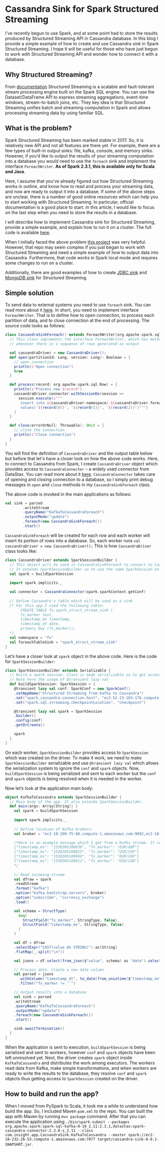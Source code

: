 # Cassandra Sink for Spark Structured Streaming

I've recently begun to use Spark, and at some point had to store the results produced by Structured Streaming API in Cassandra database.
In this blog I provide a simple example of how to create and use Cassandra sink in Spark Structured Streaming. I hope it will be 
useful for those who have just begun to work with Structured Streaming API and wonder how to connect it with a database.

## Why Structured Streaming?

From [documentation](https://spark.apache.org/docs/latest/structured-streaming-programming-guide.html) Structured Streaming is a 
scalable and fault-tolerant stream processing engine built on the Spark SQL engine. You can use the Dataset/DataFrame API to express 
streaming aggregations, event-time windows, stream-to-batch joins, etc. They key idea is that Structured Streaming unifies batch and 
streaming computation in Spark and allows processing streaming data by using familiar SQL.

## What is the problem?

Spark Structured Streaming has been marked stable in 2017. So, it is relatively new API and not all features are there yet. For example,
there are a few types of built-in output sinks: file, kafka, console, and memory sinks. However, if you’d like to output the results 
of your streaming computation into a database you  would need to use the `foreach` sink and implement the interface `ForeachWriter`. **As of Spark 2.3.1, this is available only for Scala and Java**.

Here, I assume that you've already figured out how Structured Streaming works in outline, and know how to read and process your 
streaming data, and now are ready to output it into a database. If some of the above steps are unclear, there is a number of 
good online resources which can help you to start working with Structured Streaming. In particular, official documentation is 
a good place to start. In this article, I would like to focus on the last step when you need to store the results in a database.

I will describe how to implement Cassandra sink for Structured Streaming, provide a simple example, and explain how to run it on 
a cluster. The full code is available [here](https://github.com/epishova/Structured-Streaming-Cassandra-Sink). 

When I initially faced the above problem [this project](https://github.com/polomarcus/Spark-Structured-Streaming-Examples) was very 
helpful. However, that repo may seem complex if you just began to work with Structured Streaming and need a simple example of how 
to output data into Cassandra. Furthermore, that code works in Spark local mode and requires some changes to run on a cluster.

Additionally, there are good examples of how to create [JDBC sink](https://docs.databricks.com/_static/notebooks/structured-streaming-etl-kafka.html) and [MongoDB sink](https://jira.mongodb.org/browse/SPARK-134) 
for Structured Streaming.

## Simple solution

To send data to external systems you need to use `foreach` sink. You can read more about it 
[here](https://spark.apache.org/docs/latest/structured-streaming-programming-guide.html#using-foreach). In short, you need to implement 
interface `ForeachWriter`. That is to define how to open connection, to process each partition of data, and to close connection at 
the end of processing. The source code looks as follows:

```scala
class CassandraSinkForeach() extends ForeachWriter[org.apache.spark.sql.Row] {
  // This class implements the interface ForeachWriter, which has methods that get called 
  // whenever there is a sequence of rows generated as output

  val cassandraDriver = new CassandraDriver();
  def open(partitionId: Long, version: Long): Boolean = {
    // open connection
    println(s"Open connection")
    true
  }

  def process(record: org.apache.spark.sql.Row) = {
    println(s"Process new $record")
    cassandraDriver.connector.withSessionDo(session =>
      session.execute(s"""
       insert into ${cassandraDriver.namespace}.${cassandraDriver.foreachTableSink} (fx_marker, timestamp_ms, timestamp_dt)
       values('${record(0)}', '${record(1)}', '${record(2)}')""")
    )
  }

  def close(errorOrNull: Throwable): Unit = {
    // close the connection
    println(s"Close connection")
  }
}
```

You will find the definition of `CassandraDriver` and the output table below but before that let's have a closer look on how the above code works. Here, to connect to Cassandra from Spark, I create `CassandraDriver` object which provides access to `CassandraConnector` – a widely used connector from DataStax. You can read more about it [here](https://github.com/datastax/spark-cassandra-connector). 
`CassandraConnector` takes care of  opening and closing connection to a database, so I simply print debug messages in `open` and `close` 
methods in my `CassandraSinkForeach` class. 

The above code is invoked in the main applications as follows:

```scala
val sink = parsed
	    .writeStream
	    .queryName("KafkaToCassandraForeach")
	    .outputMode("update")
	    .foreach(new CassandraSinkForeach())
	    .start()
```

`CassandraSinkForeach` will be created for each row and each worker will insert its portion of rows into a database. So, each worker 
runs `val cassandraDriver = new CassandraDriver();` This is how `CassandraDriver` class looks like:

```scala
class CassandraDriver extends SparkSessionBuilder {
  // This object will be used in CassandraSinkForeach to connect to Cassandra DB from an executor.
  // It extends SparkSessionBuilder so to use the same SparkSession on each node.
  val spark = buildSparkSession
  
  import spark.implicits._

  val connector = CassandraConnector(spark.sparkContext.getConf)
  
  // Define Cassandra's table which will be used as a sink
  /* For this app I used the following table:
       CREATE TABLE fx.spark_struct_stream_sink (
       fx_marker text,
       timestamp_ms timestamp,
       timestamp_dt date,
       primary key (fx_marker));
  */
  val namespace = "fx"
  val foreachTableSink = "spark_struct_stream_sink"
}
```

Let’s have a closer look at `spark` object in the above code. Here is the code for `SparkSessionBuilder`:

```scala
class SparkSessionBuilder extends Serializable {
  // Build a spark session. Class is made serializable so to get access to SparkSession in a driver and executors. 
  // Note here the usage of @transient lazy val 
  def buildSparkSession: SparkSession = {
    @transient lazy val conf: SparkConf = new SparkConf()
    .setAppName("Structured Streaming from Kafka to Cassandra")
    .set("spark.cassandra.connection.host", "ec2-52-23-103-178.compute-1.amazonaws.com")
    .set("spark.sql.streaming.checkpointLocation", "checkpoint")

    @transient lazy val spark = SparkSession
    .builder()
    .config(conf)
    .getOrCreate()

    spark
  }
}
```

On each worker, `SparkSessionBuilder` provides access to `SparkSession` which was created on the driver. To make it work, we 
need to make `SparkSessionBuilder` serializable and use `@transient lazy val` which allows the serialization system to ignore 
the `conf` and `spark` objects. Now, `buildSparkSession` is being serialized and sent to each worker but the `conf` and `spark` objects 
is being resolved when it is needed in the worker.

Now let’s look at the application main body:

```scala
object KafkaToCassandra extends SparkSessionBuilder {
  // Main body of the app. It also extends SparkSessionBuilder.
  def main(args: Array[String]) {
    val spark = buildSparkSession
  
    import spark.implicits._
    
    // Define location of Kafka brokers:
    val broker = "ec2-18-209-75-68.compute-1.amazonaws.com:9092,ec2-18-205-142-57.compute-1.amazonaws.com:9092,ec2-50-17-32-144.compute-1.amazonaws.com:9092"

    /*Here is an example massage which I get from a Kafka stream. It contains multiple jsons separated by \n 
    {"timestamp_ms": "1530305100936", "fx_marker": "EUR/GBP"}
    {"timestamp_ms": "1530305100815", "fx_marker": "USD/CHF"}
    {"timestamp_ms": "1530305100969", "fx_marker": "EUR/CHF"}
    {"timestamp_ms": "1530305100011", "fx_marker": "USD/CAD"}
    */
    
    // Read incoming stream
    val dfraw = spark
    .readStream
    .format("kafka")
    .option("kafka.bootstrap.servers", broker)
    .option("subscribe", "currency_exchange")
    .load()

    val schema = StructType(
      Seq(
        StructField("fx_marker", StringType, false),
        StructField("timestamp_ms", StringType, false)
      )
    )

    val df = dfraw
    .selectExpr("CAST(value AS STRING)").as[String]
    .flatMap(_.split("\n"))

    val jsons = df.select(from_json($"value", schema) as "data").select("data.*")

    // Process data. Create a new date column
    val parsed = jsons
      .withColumn("timestamp_dt", to_date(from_unixtime($"timestamp_ms"/1000.0, "yyyy-MM-dd HH:mm:ss.SSS")))
      .filter("fx_marker != ''")

    // Output results into a database
    val sink = parsed
    .writeStream
    .queryName("KafkaToCassandraForeach")
    .outputMode("update")
    .foreach(new CassandraSinkForeach())
    .start()

    sink.awaitTermination()
  }
}
```

When the application is sent to execution, `buildSparkSession` is being serialized and sent to workers, however `conf` and `spark` 
objects have been left unresolved yet. Next, the driver creates `spark` object inside `KafkaToCassandra` and distributes the work 
among executors. The workers read data from Kafka, make simple transformations, and when workers are ready to write the results 
to the database, they resolve `conf` and `spark` objects thus getting access to `SparkSession` created on the driver.

## How to build and run the app?

When I moved from PySpark to Scala, it took me a while to understand how build the app. So, I included Maven `pom.xml` to the repo. 
You can built the app with Maven by running `mvn package` command. After that you can execute the application using 
`./bin/spark-submit --packages org.apache.spark:spark-sql-kafka-0-10_2.11:2.3.1,datastax:spark-cassandra-connector:2.3.0-s_2.11 --class com.insight.app.CassandraSink.KafkaToCassandra --master spark://ec2-18-232-26-53.compute-1.amazonaws.com:7077 target/cassandra-sink-0.0.1-SNAPSHOT.jar`.
